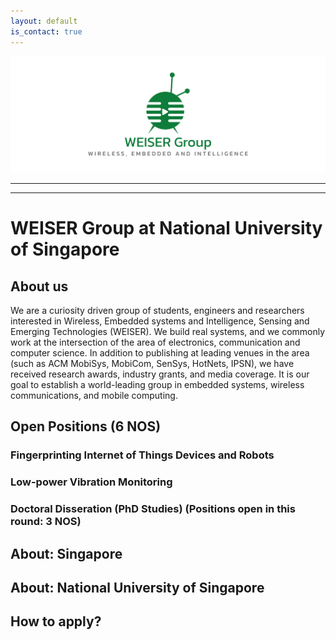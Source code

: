 ```yaml
---
layout: default
is_contact: true
---
```

![Image for the course](banner.png)  

----
****

# WEISER Group at National University of Singapore

## About us
We are a curiosity driven group of students, engineers and researchers interested in Wireless, Embedded systems and Intelligence, Sensing and Emerging Technologies (WEISER). We build real systems, and we commonly work at the intersection of the area of electronics, communication and computer science.  In addition to publishing at leading venues in the area (such as ACM MobiSys, MobiCom, SenSys, HotNets, IPSN), we have received research awards, industry grants, and media coverage. It is our goal to establish a world-leading group in embedded systems, wireless communications, and mobile computing.

## Open Positions (6 NOS)  

### Fingerprinting Internet of Things Devices and Robots


### Low-power Vibration Monitoring


### Doctoral Disseration (PhD Studies) (Positions open in this round: 3 NOS)


## About: Singapore

## About: National University of Singapore

## How to apply?

